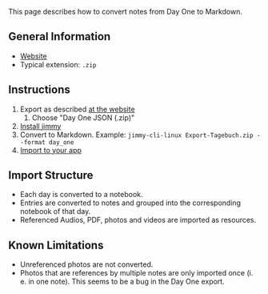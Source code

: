 This page describes how to convert notes from Day One to Markdown.

## General Information

- [Website](https://dayoneapp.com/)
- Typical extension: `.zip`

## Instructions

1. Export as described [at the website](https://dayoneapp.com/guides/tips-and-tutorials/exporting-entries/)
    1. Choose "Day One JSON (.zip)"
2. [Install jimmy](../index.md#installation)
3. Convert to Markdown. Example: `jimmy-cli-linux Export-Tagebuch.zip --format day_one`
4. [Import to your app](../import_instructions.md)

## Import Structure

- Each day is converted to a notebook.
- Entries are converted to notes and grouped into the corresponding notebook of that day.
- Referenced Audios, PDF, photos and videos are imported as resources.

## Known Limitations

- Unreferenced photos are not converted.
- Photos that are references by multiple notes are only imported once (i. e. in one note). This seems to be a bug in the Day One export.
